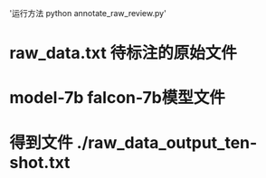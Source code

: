 '运行方法  python annotate_raw_review.py' 
# raw_data.txt 待标注的原始文件 
# model-7b  falcon-7b模型文件 
# 得到文件 ./raw_data_output_ten-shot.txt
